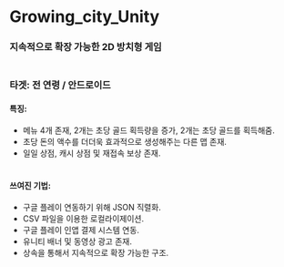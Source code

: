 # Growing_city_Unity

### 지속적으로 확장 가능한 2D 방치형 게임</br></br>
### 타겟: 전 연령 / 안드로이드

#### 특징:</br>
+ 메뉴 4개 존재, 2개는 초당 골드 획득량을 증가, 2개는 초당 골드를 획득해줌.
+ 초당 돈의 액수를 더더욱 효과적으로 생성해주는 다른 맵 존재.
+ 일일 상점, 캐시 상점 및 재접속 보상 존재.</br></br>

#### 쓰여진 기법:</br>
+ 구글 플레이 연동하기 위해 JSON 직렬화.
+ CSV 파일을 이용한 로컬라이제이션.
+ 구글 플레이 인앱 결제 시스템 연동.
+ 유니티 배너 및 동영상 광고 존재.
+ 상속을 통해서 지속적으로 확장 가능한 구조.
